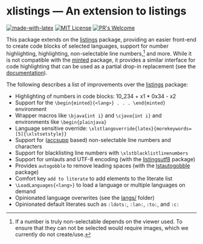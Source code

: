 # xlistings &mdash; An extension to listings

[![made-with-latex](https://img.shields.io/badge/Made%20with-LaTeX-1f425f.svg)](https://www.latex-project.org/) [![MIT License](https://img.shields.io/badge/License-MIT-yellow.svg)](https://opensource.org/licenses/MIT) [![PR's Welcome](https://img.shields.io/badge/PRs-welcome-brightgreen.svg?style=flat)](http://makeapullrequest.com)

This package extends on the [listings][] package, providing an easier front-end to create code blocks of selected languages, support for number highlighting, highlighting, non-selectable line numbers,[^1] and more.
While it is not compatible with the [minted][] package, it provides a similar interface for code highlighting that can be used as a partial drop-in replacement (see the [documentation](https://media.githubusercontent.com/media/EagleoutIce/xlistings/gh-pages/build/xlistings-doc.pdf)).

The following describes a list of improvements over the [listings][] package:

- Highlighting of numbers in code blocks: 10_234 + x1 * 0x34 - x2
- Support for the `\begin{minted}{<lang>} . . . \end{minted}` environment
- Wrapper macros like `\bjava{int i}` and `\cjava{int i}` and environments like `\begin{plainjava}`
- Language sensitive override: `\xlstlangoverride{latex}{morekeywords=[5]{\xlstsetstyle}}`
- Support for ([accsupp](https://ctan.org/pkg/accsupp) based) non-selectable line numbers and characters
- Support for blacklisting line numbers with `\xlstblacklistlinenumbers`
- Support for umlauts and UTF-8 encoding (with the [listingsutf8](https://ctan.org/pkg/listingsutf8) package)
- Provides `autogobble` to remove leading spaces (with the [lstautogobble](https://ctan.org/pkg/lstautogobble) package)
- Comfort key `add to literate` to add elements to the literate list
- `\LoadLanguages{<lang>}` to load a language or multiple languages on demand
- Opinionated language overwrites (see the [langs/](langs/) folder)
- Opinionated default literates such as `:ldots:`, `:lan:`, `:to:`, and `:c:`

[^1]: If a number is truly non-selectable depends on the viewer used. To ensure that they can not be selected would require images, which we currently do not create/use.

[listings]: https://ctan.org/pkg/listings
[minted]: https://ctan.org/pkg/minted